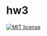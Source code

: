 # hw3

[![MIT license](https://img.shields.io/badge/license-MIT-blue.svg)](https://github.com/fmixing/functionalprogramming/blob/master/hw3/LICENSE)
